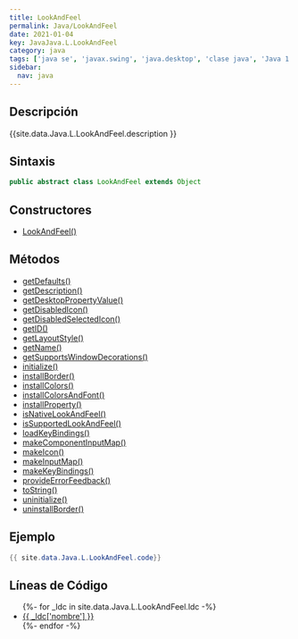```yaml
---
title: LookAndFeel
permalink: Java/LookAndFeel
date: 2021-01-04
key: JavaJava.L.LookAndFeel
category: java
tags: ['java se', 'javax.swing', 'java.desktop', 'clase java', 'Java 1.2']
sidebar: 
  nav: java
---
```


## Descripción
{{site.data.Java.L.LookAndFeel.description }}

## Sintaxis
~~~java
public abstract class LookAndFeel extends Object
~~~

## Constructores
* [LookAndFeel()](/Java/LookAndFeel/LookAndFeel/)

## Métodos
* [getDefaults()](/Java/LookAndFeel/getDefaults)
* [getDescription()](/Java/LookAndFeel/getDescription)
* [getDesktopPropertyValue()](/Java/LookAndFeel/getDesktopPropertyValue)
* [getDisabledIcon()](/Java/LookAndFeel/getDisabledIcon)
* [getDisabledSelectedIcon()](/Java/LookAndFeel/getDisabledSelectedIcon)
* [getID()](/Java/LookAndFeel/getID)
* [getLayoutStyle()](/Java/LookAndFeel/getLayoutStyle)
* [getName()](/Java/LookAndFeel/getName)
* [getSupportsWindowDecorations()](/Java/LookAndFeel/getSupportsWindowDecorations)
* [initialize()](/Java/LookAndFeel/initialize)
* [installBorder()](/Java/LookAndFeel/installBorder)
* [installColors()](/Java/LookAndFeel/installColors)
* [installColorsAndFont()](/Java/LookAndFeel/installColorsAndFont)
* [installProperty()](/Java/LookAndFeel/installProperty)
* [isNativeLookAndFeel()](/Java/LookAndFeel/isNativeLookAndFeel)
* [isSupportedLookAndFeel()](/Java/LookAndFeel/isSupportedLookAndFeel)
* [loadKeyBindings()](/Java/LookAndFeel/loadKeyBindings)
* [makeComponentInputMap()](/Java/LookAndFeel/makeComponentInputMap)
* [makeIcon()](/Java/LookAndFeel/makeIcon)
* [makeInputMap()](/Java/LookAndFeel/makeInputMap)
* [makeKeyBindings()](/Java/LookAndFeel/makeKeyBindings)
* [provideErrorFeedback()](/Java/LookAndFeel/provideErrorFeedback)
* [toString()](/Java/LookAndFeel/toString)
* [uninitialize()](/Java/LookAndFeel/uninitialize)
* [uninstallBorder()](/Java/LookAndFeel/uninstallBorder)

## Ejemplo
~~~java
{{ site.data.Java.L.LookAndFeel.code}}
~~~

## Líneas de Código
<ul>
{%- for _ldc in site.data.Java.L.LookAndFeel.ldc -%}
   <li>
       <a href="{{_ldc['url'] }}">{{ _ldc['nombre'] }}</a>
   </li>
{%- endfor -%}
</ul>
